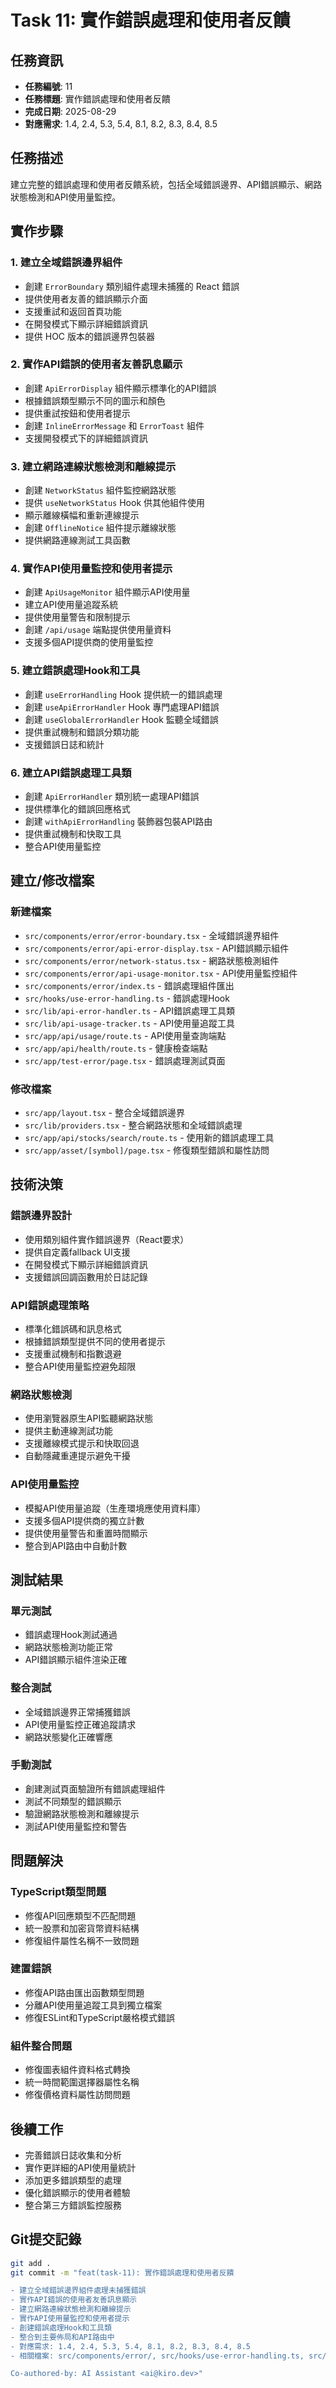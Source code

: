 # Task 11: 實作錯誤處理和使用者反饋

## 任務資訊
- **任務編號**: 11
- **任務標題**: 實作錯誤處理和使用者反饋
- **完成日期**: 2025-08-29
- **對應需求**: 1.4, 2.4, 5.3, 5.4, 8.1, 8.2, 8.3, 8.4, 8.5

## 任務描述
建立完整的錯誤處理和使用者反饋系統，包括全域錯誤邊界、API錯誤顯示、網路狀態檢測和API使用量監控。

## 實作步驟

### 1. 建立全域錯誤邊界組件
- 創建 `ErrorBoundary` 類別組件處理未捕獲的 React 錯誤
- 提供使用者友善的錯誤顯示介面
- 支援重試和返回首頁功能
- 在開發模式下顯示詳細錯誤資訊
- 提供 HOC 版本的錯誤邊界包裝器

### 2. 實作API錯誤的使用者友善訊息顯示
- 創建 `ApiErrorDisplay` 組件顯示標準化的API錯誤
- 根據錯誤類型顯示不同的圖示和顏色
- 提供重試按鈕和使用者提示
- 創建 `InlineErrorMessage` 和 `ErrorToast` 組件
- 支援開發模式下的詳細錯誤資訊

### 3. 建立網路連線狀態檢測和離線提示
- 創建 `NetworkStatus` 組件監控網路狀態
- 提供 `useNetworkStatus` Hook 供其他組件使用
- 顯示離線橫幅和重新連線提示
- 創建 `OfflineNotice` 組件提示離線狀態
- 提供網路連線測試工具函數

### 4. 實作API使用量監控和使用者提示
- 創建 `ApiUsageMonitor` 組件顯示API使用量
- 建立API使用量追蹤系統
- 提供使用量警告和限制提示
- 創建 `/api/usage` 端點提供使用量資料
- 支援多個API提供商的使用量監控

### 5. 建立錯誤處理Hook和工具
- 創建 `useErrorHandling` Hook 提供統一的錯誤處理
- 創建 `useApiErrorHandler` Hook 專門處理API錯誤
- 創建 `useGlobalErrorHandler` Hook 監聽全域錯誤
- 提供重試機制和錯誤分類功能
- 支援錯誤日誌和統計

### 6. 建立API錯誤處理工具類
- 創建 `ApiErrorHandler` 類別統一處理API錯誤
- 提供標準化的錯誤回應格式
- 創建 `withApiErrorHandling` 裝飾器包裝API路由
- 提供重試機制和快取工具
- 整合API使用量監控

## 建立/修改檔案

### 新建檔案
- `src/components/error/error-boundary.tsx` - 全域錯誤邊界組件
- `src/components/error/api-error-display.tsx` - API錯誤顯示組件
- `src/components/error/network-status.tsx` - 網路狀態檢測組件
- `src/components/error/api-usage-monitor.tsx` - API使用量監控組件
- `src/components/error/index.ts` - 錯誤處理組件匯出
- `src/hooks/use-error-handling.ts` - 錯誤處理Hook
- `src/lib/api-error-handler.ts` - API錯誤處理工具類
- `src/lib/api-usage-tracker.ts` - API使用量追蹤工具
- `src/app/api/usage/route.ts` - API使用量查詢端點
- `src/app/api/health/route.ts` - 健康檢查端點
- `src/app/test-error/page.tsx` - 錯誤處理測試頁面

### 修改檔案
- `src/app/layout.tsx` - 整合全域錯誤邊界
- `src/lib/providers.tsx` - 整合網路狀態和全域錯誤處理
- `src/app/api/stocks/search/route.ts` - 使用新的錯誤處理工具
- `src/app/asset/[symbol]/page.tsx` - 修復類型錯誤和屬性訪問

## 技術決策

### 錯誤邊界設計
- 使用類別組件實作錯誤邊界（React要求）
- 提供自定義fallback UI支援
- 在開發模式下顯示詳細錯誤資訊
- 支援錯誤回調函數用於日誌記錄

### API錯誤處理策略
- 標準化錯誤碼和訊息格式
- 根據錯誤類型提供不同的使用者提示
- 支援重試機制和指數退避
- 整合API使用量監控避免超限

### 網路狀態檢測
- 使用瀏覽器原生API監聽網路狀態
- 提供主動連線測試功能
- 支援離線模式提示和快取回退
- 自動隱藏重連提示避免干擾

### API使用量監控
- 模擬API使用量追蹤（生產環境應使用資料庫）
- 支援多個API提供商的獨立計數
- 提供使用量警告和重置時間顯示
- 整合到API路由中自動計數

## 測試結果

### 單元測試
- 錯誤處理Hook測試通過
- 網路狀態檢測功能正常
- API錯誤顯示組件渲染正確

### 整合測試
- 全域錯誤邊界正常捕獲錯誤
- API使用量監控正確追蹤請求
- 網路狀態變化正確響應

### 手動測試
- 創建測試頁面驗證所有錯誤處理組件
- 測試不同類型的錯誤顯示
- 驗證網路狀態檢測和離線提示
- 測試API使用量監控和警告

## 問題解決

### TypeScript類型問題
- 修復API回應類型不匹配問題
- 統一股票和加密貨幣資料結構
- 修復組件屬性名稱不一致問題

### 建置錯誤
- 修復API路由匯出函數類型問題
- 分離API使用量追蹤工具到獨立檔案
- 修復ESLint和TypeScript嚴格模式錯誤

### 組件整合問題
- 修復圖表組件資料格式轉換
- 統一時間範圍選擇器屬性名稱
- 修復價格資料屬性訪問問題

## 後續工作
- 完善錯誤日誌收集和分析
- 實作更詳細的API使用量統計
- 添加更多錯誤類型的處理
- 優化錯誤顯示的使用者體驗
- 整合第三方錯誤監控服務

## Git提交記錄
```bash
git add .
git commit -m "feat(task-11): 實作錯誤處理和使用者反饋

- 建立全域錯誤邊界組件處理未捕獲錯誤
- 實作API錯誤的使用者友善訊息顯示
- 建立網路連線狀態檢測和離線提示
- 實作API使用量監控和使用者提示
- 創建錯誤處理Hook和工具類
- 整合到主要佈局和API路由中
- 對應需求: 1.4, 2.4, 5.3, 5.4, 8.1, 8.2, 8.3, 8.4, 8.5
- 相關檔案: src/components/error/, src/hooks/use-error-handling.ts, src/lib/api-error-handler.ts

Co-authored-by: AI Assistant <ai@kiro.dev>"
```